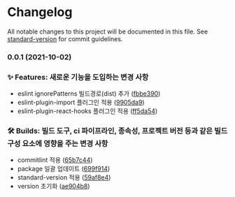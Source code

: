 # Changelog

All notable changes to this project will be documented in this file. See [standard-version](https://github.com/conventional-changelog/standard-version) for commit guidelines.

### 0.0.1 (2021-10-02)

### ✨ Features: 새로운 기능을 도입하는 변경 사항

-   eslint ignorePatterns 빌드경로(dist) 추가 ([fbbe390](https://github.com/dunz/vs/commit/fbbe390f70228bb262178ceb391bb3a96494a827))
-   eslint-plugin-import 플러그인 적용 ([9905da9](https://github.com/dunz/vs/commit/9905da9f67a1f59ad80878d453d06b81bbf49776))
-   eslint-plugin-react-hooks 플러그인 적용 ([ff5da54](https://github.com/dunz/vs/commit/ff5da54781f062502c5849ee6c580e4a9f0b7508))

### 🛠 Builds: 빌드 도구, ci 파이프라인, 종속성, 프로젝트 버전 등과 같은 빌드 구성 요소에 영향을 주는 변경 사항

-   commitlint 적용 ([65b7c44](https://github.com/dunz/vs/commit/65b7c44d66b8c367c8eeae2140a4262bd6a076a7))
-   package 일괄 업데이트 ([699f914](https://github.com/dunz/vs/commit/699f914d7e14ae809e701a90d9135926f8f4e5c7))
-   standard-version 적용 ([59af8e4](https://github.com/dunz/vs/commit/59af8e493e938226e411ac7ee38af57bb6ad7adf))
-   version 초기화 ([ae904b8](https://github.com/dunz/vs/commit/ae904b82786fa80816fd8e6b1f743090410d3b59))

